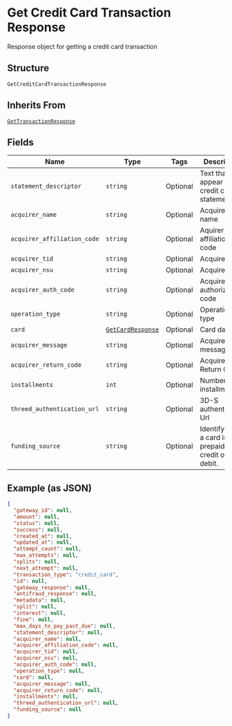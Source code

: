
# Get Credit Card Transaction Response

Response object for getting a credit card transaction

## Structure

`GetCreditCardTransactionResponse`

## Inherits From

[`GetTransactionResponse`](../../doc/models/get-transaction-response.md)

## Fields

| Name | Type | Tags | Description |
|  --- | --- | --- | --- |
| `statement_descriptor` | `string` | Optional | Text that will appear on the credit card's statement |
| `acquirer_name` | `string` | Optional | Acquirer name |
| `acquirer_affiliation_code` | `string` | Optional | Aquirer affiliation code |
| `acquirer_tid` | `string` | Optional | Acquirer TID |
| `acquirer_nsu` | `string` | Optional | Acquirer NSU |
| `acquirer_auth_code` | `string` | Optional | Acquirer authorization code |
| `operation_type` | `string` | Optional | Operation type |
| `card` | [`GetCardResponse`](../../doc/models/get-card-response.md) | Optional | Card data |
| `acquirer_message` | `string` | Optional | Acquirer message |
| `acquirer_return_code` | `string` | Optional | Acquirer Return Code |
| `installments` | `int` | Optional | Number of installments |
| `threed_authentication_url` | `string` | Optional | 3D-S authentication Url |
| `funding_source` | `string` | Optional | Identify when a card is prepaid, credit or debit. |

## Example (as JSON)

```json
{
  "gateway_id": null,
  "amount": null,
  "status": null,
  "success": null,
  "created_at": null,
  "updated_at": null,
  "attempt_count": null,
  "max_attempts": null,
  "splits": null,
  "next_attempt": null,
  "transaction_type": "credit_card",
  "id": null,
  "gateway_response": null,
  "antifraud_response": null,
  "metadata": null,
  "split": null,
  "interest": null,
  "fine": null,
  "max_days_to_pay_past_due": null,
  "statement_descriptor": null,
  "acquirer_name": null,
  "acquirer_affiliation_code": null,
  "acquirer_tid": null,
  "acquirer_nsu": null,
  "acquirer_auth_code": null,
  "operation_type": null,
  "card": null,
  "acquirer_message": null,
  "acquirer_return_code": null,
  "installments": null,
  "threed_authentication_url": null,
  "funding_source": null
}
```

